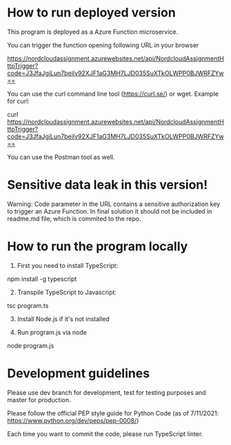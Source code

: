 # How to run deployed version

This program is deployed as a Azure Function microservice.

You can trigger the function opening following URL in your browser

https://nordcloudassignment.azurewebsites.net/api/NordcloudAssignmentHttpTrigger?code=J3JfaJgiLun7beiIv92XJF1aG3MH7LJD035SuXTkOLWPP0BJWRFZYw==

You can use the curl command line tool (https://curl.se/) or wget. Example for curl:

curl https://nordcloudassignment.azurewebsites.net/api/NordcloudAssignmentHttpTrigger?code=J3JfaJgiLun7beiIv92XJF1aG3MH7LJD035SuXTkOLWPP0BJWRFZYw==

You can use the Postman tool as well.

# Sensitive data leak in this version!

Warning: Code parameter in the URL contains a sensitive authorization key to trigger an Azure Function. In final solution it should not be included in readme.md file, which is commited to the repo.

# How to run the program locally

1. First you need to install TypeScript:

npm install -g typescript

2. Transpile TypeScript to Javascript:

tsc program.ts

3. Install Node.js if it's not installed

4. Run program.js via node

node program.js

# Development guidelines

Please use dev branch for development, test for testing purposes and master for production.

Please follow the official PEP style guide for Python Code (as of 7/11/2021: https://www.python.org/dev/peps/pep-0008/)

Each time you want to commit the code, please run TypeScript linter.